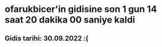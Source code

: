# ofarukbicer'in gidisine son 1 gun 14 saat 20 dakika 00 saniye kaldi

## Gidis tarihi: 30.09.2022 :(